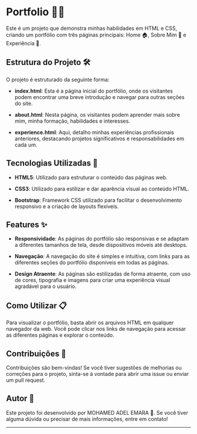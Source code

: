 # Portfolio 👨‍💻

Este é um projeto que demonstra minhas habilidades em HTML e CSS, criando um portfólio com três páginas principais: Home 🏠, Sobre Mim 🧑 e Experiência 💼.

## Estrutura do Projeto 🛠️

O projeto é estruturado da seguinte forma:

- **index.html**: Esta é a página inicial do portfólio, onde os visitantes podem encontrar uma breve introdução e navegar para outras seções do site.
  
- **about.html**: Nesta página, os visitantes podem aprender mais sobre mim, minha formação, habilidades e interesses.
  
- **experience.html**: Aqui, detalho minhas experiências profissionais anteriores, destacando projetos significativos e responsabilidades em cada um.

## Tecnologias Utilizadas 🚀

- **HTML5**: Utilizado para estruturar o conteúdo das páginas web.
  
- **CSS3**: Utilizado para estilizar e dar aparência visual ao conteúdo HTML.

- **Bootstrap**: Framework CSS utilizado para facilitar o desenvolvimento responsivo e a criação de layouts flexíveis.

## Features ✨

- **Responsividade**: As páginas do portfólio são responsivas e se adaptam a diferentes tamanhos de tela, desde dispositivos móveis até desktops.

- **Navegação**: A navegação do site é simples e intuitiva, com links para as diferentes seções do portfólio disponíveis em todas as páginas.

- **Design Atraente**: As páginas são estilizadas de forma atraente, com uso de cores, tipografia e imagens para criar uma experiência visual agradável para o usuário.

## Como Utilizar 📋

Para visualizar o portfólio, basta abrir os arquivos HTML em qualquer navegador da web. Você pode clicar nos links de navegação para acessar as diferentes páginas e explorar o conteúdo.

## Contribuições 🤝

Contribuições são bem-vindas! Se você tiver sugestões de melhorias ou correções para o projeto, sinta-se à vontade para abrir uma issue ou enviar um pull request.

## Autor 📝

Este projeto foi desenvolvido por MOHAMED ADEL EMARA 🧑. Se você tiver alguma dúvida ou precisar de mais informações, entre em contato!

--- 
